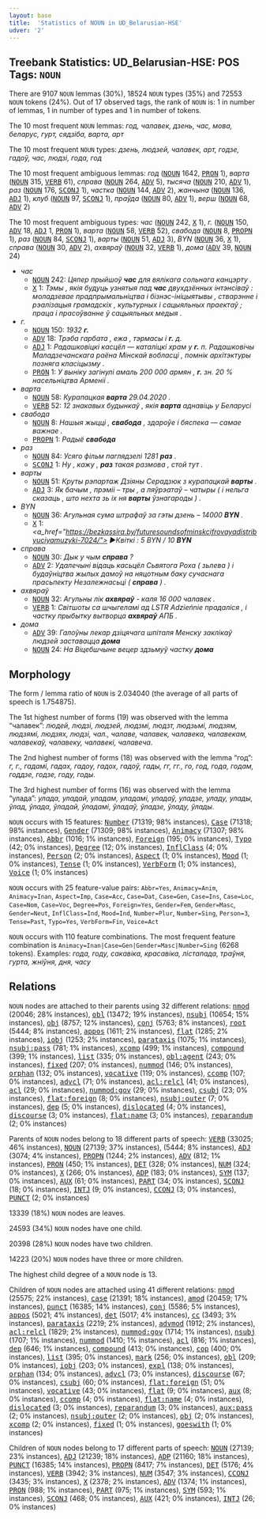 ```yaml
---
layout: base
title:  'Statistics of NOUN in UD_Belarusian-HSE'
udver: '2'
---
```


## Treebank Statistics: UD_Belarusian-HSE: POS Tags: `NOUN`

There are 9107 `NOUN` lemmas (30%), 18524 `NOUN` types (35%) and 72553 `NOUN` tokens (24%).
Out of 17 observed tags, the rank of `NOUN` is: 1 in number of lemmas, 1 in number of types and 1 in number of tokens.

The 10 most frequent `NOUN` lemmas: <em>год, чалавек, дзень, час, мова, беларус, гурт, сядзіба, варта, арт</em>

The 10 most frequent `NOUN` types:  <em>дзень, людзей, чалавек, арт, годзе, гадоў, час, людзі, года, год</em>

The 10 most frequent ambiguous lemmas: <em>год</em> (<tt><a href="be_hse-pos-NOUN.html">NOUN</a></tt> 1642, <tt><a href="be_hse-pos-PRON.html">PRON</a></tt> 1), <em>варта</em> (<tt><a href="be_hse-pos-NOUN.html">NOUN</a></tt> 315, <tt><a href="be_hse-pos-VERB.html">VERB</a></tt> 61), <em>справа</em> (<tt><a href="be_hse-pos-NOUN.html">NOUN</a></tt> 264, <tt><a href="be_hse-pos-ADV.html">ADV</a></tt> 5), <em>тысяча</em> (<tt><a href="be_hse-pos-NOUN.html">NOUN</a></tt> 210, <tt><a href="be_hse-pos-ADV.html">ADV</a></tt> 1), <em>раз</em> (<tt><a href="be_hse-pos-NOUN.html">NOUN</a></tt> 176, <tt><a href="be_hse-pos-SCONJ.html">SCONJ</a></tt> 1), <em>частка</em> (<tt><a href="be_hse-pos-NOUN.html">NOUN</a></tt> 144, <tt><a href="be_hse-pos-ADV.html">ADV</a></tt> 2), <em>жанчына</em> (<tt><a href="be_hse-pos-NOUN.html">NOUN</a></tt> 136, <tt><a href="be_hse-pos-ADJ.html">ADJ</a></tt> 1), <em>клуб</em> (<tt><a href="be_hse-pos-NOUN.html">NOUN</a></tt> 97, <tt><a href="be_hse-pos-SCONJ.html">SCONJ</a></tt> 1), <em>праўда</em> (<tt><a href="be_hse-pos-NOUN.html">NOUN</a></tt> 80, <tt><a href="be_hse-pos-ADV.html">ADV</a></tt> 1), <em>верш</em> (<tt><a href="be_hse-pos-NOUN.html">NOUN</a></tt> 68, <tt><a href="be_hse-pos-ADV.html">ADV</a></tt> 2)

The 10 most frequent ambiguous types:  <em>час</em> (<tt><a href="be_hse-pos-NOUN.html">NOUN</a></tt> 242, <tt><a href="be_hse-pos-X.html">X</a></tt> 1), <em>г.</em> (<tt><a href="be_hse-pos-NOUN.html">NOUN</a></tt> 150, <tt><a href="be_hse-pos-ADV.html">ADV</a></tt> 18, <tt><a href="be_hse-pos-ADJ.html">ADJ</a></tt> 1, <tt><a href="be_hse-pos-PRON.html">PRON</a></tt> 1), <em>варта</em> (<tt><a href="be_hse-pos-NOUN.html">NOUN</a></tt> 58, <tt><a href="be_hse-pos-VERB.html">VERB</a></tt> 52), <em>свабода</em> (<tt><a href="be_hse-pos-NOUN.html">NOUN</a></tt> 8, <tt><a href="be_hse-pos-PROPN.html">PROPN</a></tt> 1), <em>раз</em> (<tt><a href="be_hse-pos-NOUN.html">NOUN</a></tt> 84, <tt><a href="be_hse-pos-SCONJ.html">SCONJ</a></tt> 1), <em>варты</em> (<tt><a href="be_hse-pos-NOUN.html">NOUN</a></tt> 51, <tt><a href="be_hse-pos-ADJ.html">ADJ</a></tt> 3), <em>BYN</em> (<tt><a href="be_hse-pos-NOUN.html">NOUN</a></tt> 36, <tt><a href="be_hse-pos-X.html">X</a></tt> 1), <em>справа</em> (<tt><a href="be_hse-pos-NOUN.html">NOUN</a></tt> 30, <tt><a href="be_hse-pos-ADV.html">ADV</a></tt> 2), <em>ахвяраў</em> (<tt><a href="be_hse-pos-NOUN.html">NOUN</a></tt> 32, <tt><a href="be_hse-pos-VERB.html">VERB</a></tt> 1), <em>дома</em> (<tt><a href="be_hse-pos-ADV.html">ADV</a></tt> 39, <tt><a href="be_hse-pos-NOUN.html">NOUN</a></tt> 24)


* <em>час</em>
  * <tt><a href="be_hse-pos-NOUN.html">NOUN</a></tt> 242: <em>Цяпер прыйшоў <b>час</b> для вялікага сольнага канцэрту .</em>
  * <tt><a href="be_hse-pos-X.html">X</a></tt> 1: <em>Тэмы , якія будуць узнятыя пад <b>час</b> двухдзённых інтэнсіваў : моладзевае прадпрымальніцтва і бізнэс-ініцыятывы , стварэнне і рэалізацыя грамадскіх , культурных і сацыяльных праектаў ; праца і прасоўванне ў сацыяльных медыя .</em>
* <em>г.</em>
  * <tt><a href="be_hse-pos-NOUN.html">NOUN</a></tt> 150: <em>1932 <b>г.</b></em>
  * <tt><a href="be_hse-pos-ADV.html">ADV</a></tt> 18: <em>Трэба гарбата , ежа , тэрмасы і <b>г.</b> д.</em>
  * <tt><a href="be_hse-pos-ADJ.html">ADJ</a></tt> 1: <em>Радашковіцкі касцёл — каталіцкі храм у <b>г.</b> п. Радашковічы Маладзечанскага раёна Мінскай вобласці , помнік архітэктуры позняга класіцызму .</em>
  * <tt><a href="be_hse-pos-PRON.html">PRON</a></tt> 1: <em>У выніку загінулі амаль 200 000 армян , <b>г.</b> зн. 20 % насельніцтва Арменіі .</em>
* <em>варта</em>
  * <tt><a href="be_hse-pos-NOUN.html">NOUN</a></tt> 58: <em>Курапацкая <b>варта</b> 29.04.2020 .</em>
  * <tt><a href="be_hse-pos-VERB.html">VERB</a></tt> 52: <em>12 знакавых будынкаў , якія <b>варта</b> аднавіць у Беларусі</em>
* <em>свабода</em>
  * <tt><a href="be_hse-pos-NOUN.html">NOUN</a></tt> 8: <em>Нашыя жыцці , <b>свабода</b> , здароўе і бяспека — самае важнае .</em>
  * <tt><a href="be_hse-pos-PROPN.html">PROPN</a></tt> 1: <em>Радыё <b>свабода</b></em>
* <em>раз</em>
  * <tt><a href="be_hse-pos-NOUN.html">NOUN</a></tt> 84: <em>Усяго фільм паглядзелі 1281 <b>раз</b> .</em>
  * <tt><a href="be_hse-pos-SCONJ.html">SCONJ</a></tt> 1: <em>Ну , кажу , <b>раз</b> такая размова , стой тут .</em>
* <em>варты</em>
  * <tt><a href="be_hse-pos-NOUN.html">NOUN</a></tt> 51: <em>Круты рэпартаж Дзіяны Серадзюк з курапацкай <b>варты</b> .</em>
  * <tt><a href="be_hse-pos-ADJ.html">ADJ</a></tt> 3: <em>Як бачым , прэміі – тры , а ляўрэатаў – чатыры ( і нельга сказаць , што нехта зь іх ня <b>варты</b> ўзнагароды ) .</em>
* <em>BYN</em>
  * <tt><a href="be_hse-pos-NOUN.html">NOUN</a></tt> 36: <em>Агульная сума штрафаў за гэты дзень – 14000 <b>BYN</b> .</em>
  * <tt><a href="be_hse-pos-X.html">X</a></tt> 1: <em><a_href="https://bezkassira.by/futuresoundsofminskcifrovayadistribyuciyamuzyki-7024/"> ►Квіткі </a> : 5 BYN / 10 <b>BYN</b></em>
* <em>справа</em>
  * <tt><a href="be_hse-pos-NOUN.html">NOUN</a></tt> 30: <em>Дык у чым <b>справа</b> ?</em>
  * <tt><a href="be_hse-pos-ADV.html">ADV</a></tt> 2: <em>Удалечыні відаць касьцёл Сьвятога Роха ( зьлева ) і будаўніцтва жылых дамоў на няцотным баку сучаснага прасьпекту Незалежнасьці ( <b>справа</b> ) .</em>
* <em>ахвяраў</em>
  * <tt><a href="be_hse-pos-NOUN.html">NOUN</a></tt> 32: <em>Агульны лік <b>ахвяраў</b> - каля 16 000 чалавек .</em>
  * <tt><a href="be_hse-pos-VERB.html">VERB</a></tt> 1: <em>Світшоты са шчыгеламі ад LSTR Adzieńnie прадаліся , і частку прыбытку вытворца <b>ахвяраў</b> АПБ .</em>
* <em>дома</em>
  * <tt><a href="be_hse-pos-ADV.html">ADV</a></tt> 39: <em>Галоўны лекар дзіцячага шпіталя Менску заклікаў людзей заставацца <b>дома</b></em>
  * <tt><a href="be_hse-pos-NOUN.html">NOUN</a></tt> 24: <em>На Віцебшчыне вецер здзьмуў частку <b>дома</b></em>

## Morphology

The form / lemma ratio of `NOUN` is 2.034040 (the average of all parts of speech is 1.754875).

The 1st highest number of forms (19) was observed with the lemma “чалавек”: <em>людей, людзi, людзей, людзмі, людзт, людзьмі, людзям, людзямі, людзях, людзі, чал., чалаве, чалавек, чалавека, чалавекам, чалавекаў, чалавеку, чалавекі, чалавеча</em>.

The 2nd highest number of forms (18) was observed with the lemma “год”: <em>г, г., гадамі, гадах, гадоу, гадох, гадоў, гады, гг, гг., го, год, года, годам, годдзе, годзе, году, годы</em>.

The 3rd highest number of forms (16) was observed with the lemma “улада”: <em>улада, уладай, уладам, уладамі, уладаў, уладзе, уладу, улады, ўлад, ўлада, ўладай, ўладамі, ўладаў, ўладзе, ўладу, ўлады</em>.

`NOUN` occurs with 15 features: <tt><a href="be_hse-feat-Number.html">Number</a></tt> (71319; 98% instances), <tt><a href="be_hse-feat-Case.html">Case</a></tt> (71318; 98% instances), <tt><a href="be_hse-feat-Gender.html">Gender</a></tt> (71309; 98% instances), <tt><a href="be_hse-feat-Animacy.html">Animacy</a></tt> (71307; 98% instances), <tt><a href="be_hse-feat-Abbr.html">Abbr</a></tt> (1016; 1% instances), <tt><a href="be_hse-feat-Foreign.html">Foreign</a></tt> (195; 0% instances), <tt><a href="be_hse-feat-Typo.html">Typo</a></tt> (42; 0% instances), <tt><a href="be_hse-feat-Degree.html">Degree</a></tt> (12; 0% instances), <tt><a href="be_hse-feat-InflClass.html">InflClass</a></tt> (4; 0% instances), <tt><a href="be_hse-feat-Person.html">Person</a></tt> (2; 0% instances), <tt><a href="be_hse-feat-Aspect.html">Aspect</a></tt> (1; 0% instances), <tt><a href="be_hse-feat-Mood.html">Mood</a></tt> (1; 0% instances), <tt><a href="be_hse-feat-Tense.html">Tense</a></tt> (1; 0% instances), <tt><a href="be_hse-feat-VerbForm.html">VerbForm</a></tt> (1; 0% instances), <tt><a href="be_hse-feat-Voice.html">Voice</a></tt> (1; 0% instances)

`NOUN` occurs with 25 feature-value pairs: `Abbr=Yes`, `Animacy=Anim`, `Animacy=Inan`, `Aspect=Imp`, `Case=Acc`, `Case=Dat`, `Case=Gen`, `Case=Ins`, `Case=Loc`, `Case=Nom`, `Case=Voc`, `Degree=Pos`, `Foreign=Yes`, `Gender=Fem`, `Gender=Masc`, `Gender=Neut`, `InflClass=Ind`, `Mood=Ind`, `Number=Plur`, `Number=Sing`, `Person=3`, `Tense=Past`, `Typo=Yes`, `VerbForm=Fin`, `Voice=Act`

`NOUN` occurs with 110 feature combinations.
The most frequent feature combination is `Animacy=Inan|Case=Gen|Gender=Masc|Number=Sing` (6268 tokens).
Examples: <em>года, году, сакавіка, красавіка, лістапада, траўня, гурта, жніўня, дня, часу</em>


## Relations

`NOUN` nodes are attached to their parents using 32 different relations: <tt><a href="be_hse-dep-nmod.html">nmod</a></tt> (20046; 28% instances), <tt><a href="be_hse-dep-obl.html">obl</a></tt> (13472; 19% instances), <tt><a href="be_hse-dep-nsubj.html">nsubj</a></tt> (10654; 15% instances), <tt><a href="be_hse-dep-obj.html">obj</a></tt> (8757; 12% instances), <tt><a href="be_hse-dep-conj.html">conj</a></tt> (5763; 8% instances), <tt><a href="be_hse-dep-root.html">root</a></tt> (5444; 8% instances), <tt><a href="be_hse-dep-appos.html">appos</a></tt> (1611; 2% instances), <tt><a href="be_hse-dep-flat.html">flat</a></tt> (1285; 2% instances), <tt><a href="be_hse-dep-iobj.html">iobj</a></tt> (1253; 2% instances), <tt><a href="be_hse-dep-parataxis.html">parataxis</a></tt> (1075; 1% instances), <tt><a href="be_hse-dep-nsubj-pass.html">nsubj:pass</a></tt> (781; 1% instances), <tt><a href="be_hse-dep-xcomp.html">xcomp</a></tt> (499; 1% instances), <tt><a href="be_hse-dep-compound.html">compound</a></tt> (399; 1% instances), <tt><a href="be_hse-dep-list.html">list</a></tt> (335; 0% instances), <tt><a href="be_hse-dep-obl-agent.html">obl:agent</a></tt> (243; 0% instances), <tt><a href="be_hse-dep-fixed.html">fixed</a></tt> (207; 0% instances), <tt><a href="be_hse-dep-nummod.html">nummod</a></tt> (146; 0% instances), <tt><a href="be_hse-dep-orphan.html">orphan</a></tt> (132; 0% instances), <tt><a href="be_hse-dep-vocative.html">vocative</a></tt> (119; 0% instances), <tt><a href="be_hse-dep-ccomp.html">ccomp</a></tt> (107; 0% instances), <tt><a href="be_hse-dep-advcl.html">advcl</a></tt> (71; 0% instances), <tt><a href="be_hse-dep-acl-relcl.html">acl:relcl</a></tt> (41; 0% instances), <tt><a href="be_hse-dep-acl.html">acl</a></tt> (29; 0% instances), <tt><a href="be_hse-dep-nummod-gov.html">nummod:gov</a></tt> (29; 0% instances), <tt><a href="be_hse-dep-csubj.html">csubj</a></tt> (23; 0% instances), <tt><a href="be_hse-dep-flat-foreign.html">flat:foreign</a></tt> (8; 0% instances), <tt><a href="be_hse-dep-nsubj-outer.html">nsubj:outer</a></tt> (7; 0% instances), <tt><a href="be_hse-dep-dep.html">dep</a></tt> (5; 0% instances), <tt><a href="be_hse-dep-dislocated.html">dislocated</a></tt> (4; 0% instances), <tt><a href="be_hse-dep-discourse.html">discourse</a></tt> (3; 0% instances), <tt><a href="be_hse-dep-flat-name.html">flat:name</a></tt> (3; 0% instances), <tt><a href="be_hse-dep-reparandum.html">reparandum</a></tt> (2; 0% instances)

Parents of `NOUN` nodes belong to 18 different parts of speech: <tt><a href="be_hse-pos-VERB.html">VERB</a></tt> (33025; 46% instances), <tt><a href="be_hse-pos-NOUN.html">NOUN</a></tt> (27139; 37% instances),  (5444; 8% instances), <tt><a href="be_hse-pos-ADJ.html">ADJ</a></tt> (3074; 4% instances), <tt><a href="be_hse-pos-PROPN.html">PROPN</a></tt> (1244; 2% instances), <tt><a href="be_hse-pos-ADV.html">ADV</a></tt> (812; 1% instances), <tt><a href="be_hse-pos-PRON.html">PRON</a></tt> (450; 1% instances), <tt><a href="be_hse-pos-DET.html">DET</a></tt> (328; 0% instances), <tt><a href="be_hse-pos-NUM.html">NUM</a></tt> (324; 0% instances), <tt><a href="be_hse-pos-X.html">X</a></tt> (266; 0% instances), <tt><a href="be_hse-pos-ADP.html">ADP</a></tt> (183; 0% instances), <tt><a href="be_hse-pos-SYM.html">SYM</a></tt> (137; 0% instances), <tt><a href="be_hse-pos-AUX.html">AUX</a></tt> (61; 0% instances), <tt><a href="be_hse-pos-PART.html">PART</a></tt> (34; 0% instances), <tt><a href="be_hse-pos-SCONJ.html">SCONJ</a></tt> (18; 0% instances), <tt><a href="be_hse-pos-INTJ.html">INTJ</a></tt> (9; 0% instances), <tt><a href="be_hse-pos-CCONJ.html">CCONJ</a></tt> (3; 0% instances), <tt><a href="be_hse-pos-PUNCT.html">PUNCT</a></tt> (2; 0% instances)

13339 (18%) `NOUN` nodes are leaves.

24593 (34%) `NOUN` nodes have one child.

20398 (28%) `NOUN` nodes have two children.

14223 (20%) `NOUN` nodes have three or more children.

The highest child degree of a `NOUN` node is 13.

Children of `NOUN` nodes are attached using 41 different relations: <tt><a href="be_hse-dep-nmod.html">nmod</a></tt> (25575; 22% instances), <tt><a href="be_hse-dep-case.html">case</a></tt> (21391; 18% instances), <tt><a href="be_hse-dep-amod.html">amod</a></tt> (20459; 17% instances), <tt><a href="be_hse-dep-punct.html">punct</a></tt> (16385; 14% instances), <tt><a href="be_hse-dep-conj.html">conj</a></tt> (5586; 5% instances), <tt><a href="be_hse-dep-appos.html">appos</a></tt> (5021; 4% instances), <tt><a href="be_hse-dep-det.html">det</a></tt> (5017; 4% instances), <tt><a href="be_hse-dep-cc.html">cc</a></tt> (3493; 3% instances), <tt><a href="be_hse-dep-parataxis.html">parataxis</a></tt> (2219; 2% instances), <tt><a href="be_hse-dep-advmod.html">advmod</a></tt> (1912; 2% instances), <tt><a href="be_hse-dep-acl-relcl.html">acl:relcl</a></tt> (1829; 2% instances), <tt><a href="be_hse-dep-nummod-gov.html">nummod:gov</a></tt> (1714; 1% instances), <tt><a href="be_hse-dep-nsubj.html">nsubj</a></tt> (1707; 1% instances), <tt><a href="be_hse-dep-nummod.html">nummod</a></tt> (1410; 1% instances), <tt><a href="be_hse-dep-acl.html">acl</a></tt> (816; 1% instances), <tt><a href="be_hse-dep-dep.html">dep</a></tt> (646; 1% instances), <tt><a href="be_hse-dep-compound.html">compound</a></tt> (413; 0% instances), <tt><a href="be_hse-dep-cop.html">cop</a></tt> (400; 0% instances), <tt><a href="be_hse-dep-list.html">list</a></tt> (395; 0% instances), <tt><a href="be_hse-dep-mark.html">mark</a></tt> (256; 0% instances), <tt><a href="be_hse-dep-obl.html">obl</a></tt> (209; 0% instances), <tt><a href="be_hse-dep-iobj.html">iobj</a></tt> (203; 0% instances), <tt><a href="be_hse-dep-expl.html">expl</a></tt> (138; 0% instances), <tt><a href="be_hse-dep-orphan.html">orphan</a></tt> (134; 0% instances), <tt><a href="be_hse-dep-advcl.html">advcl</a></tt> (73; 0% instances), <tt><a href="be_hse-dep-discourse.html">discourse</a></tt> (67; 0% instances), <tt><a href="be_hse-dep-csubj.html">csubj</a></tt> (60; 0% instances), <tt><a href="be_hse-dep-flat-foreign.html">flat:foreign</a></tt> (51; 0% instances), <tt><a href="be_hse-dep-vocative.html">vocative</a></tt> (43; 0% instances), <tt><a href="be_hse-dep-flat.html">flat</a></tt> (9; 0% instances), <tt><a href="be_hse-dep-aux.html">aux</a></tt> (8; 0% instances), <tt><a href="be_hse-dep-ccomp.html">ccomp</a></tt> (4; 0% instances), <tt><a href="be_hse-dep-flat-name.html">flat:name</a></tt> (4; 0% instances), <tt><a href="be_hse-dep-dislocated.html">dislocated</a></tt> (3; 0% instances), <tt><a href="be_hse-dep-reparandum.html">reparandum</a></tt> (3; 0% instances), <tt><a href="be_hse-dep-aux-pass.html">aux:pass</a></tt> (2; 0% instances), <tt><a href="be_hse-dep-nsubj-outer.html">nsubj:outer</a></tt> (2; 0% instances), <tt><a href="be_hse-dep-obj.html">obj</a></tt> (2; 0% instances), <tt><a href="be_hse-dep-xcomp.html">xcomp</a></tt> (2; 0% instances), <tt><a href="be_hse-dep-fixed.html">fixed</a></tt> (1; 0% instances), <tt><a href="be_hse-dep-goeswith.html">goeswith</a></tt> (1; 0% instances)

Children of `NOUN` nodes belong to 17 different parts of speech: <tt><a href="be_hse-pos-NOUN.html">NOUN</a></tt> (27139; 23% instances), <tt><a href="be_hse-pos-ADJ.html">ADJ</a></tt> (21239; 18% instances), <tt><a href="be_hse-pos-ADP.html">ADP</a></tt> (21160; 18% instances), <tt><a href="be_hse-pos-PUNCT.html">PUNCT</a></tt> (16385; 14% instances), <tt><a href="be_hse-pos-PROPN.html">PROPN</a></tt> (8417; 7% instances), <tt><a href="be_hse-pos-DET.html">DET</a></tt> (5176; 4% instances), <tt><a href="be_hse-pos-VERB.html">VERB</a></tt> (3942; 3% instances), <tt><a href="be_hse-pos-NUM.html">NUM</a></tt> (3547; 3% instances), <tt><a href="be_hse-pos-CCONJ.html">CCONJ</a></tt> (3435; 3% instances), <tt><a href="be_hse-pos-X.html">X</a></tt> (2378; 2% instances), <tt><a href="be_hse-pos-ADV.html">ADV</a></tt> (1374; 1% instances), <tt><a href="be_hse-pos-PRON.html">PRON</a></tt> (988; 1% instances), <tt><a href="be_hse-pos-PART.html">PART</a></tt> (975; 1% instances), <tt><a href="be_hse-pos-SYM.html">SYM</a></tt> (593; 1% instances), <tt><a href="be_hse-pos-SCONJ.html">SCONJ</a></tt> (468; 0% instances), <tt><a href="be_hse-pos-AUX.html">AUX</a></tt> (421; 0% instances), <tt><a href="be_hse-pos-INTJ.html">INTJ</a></tt> (26; 0% instances)

